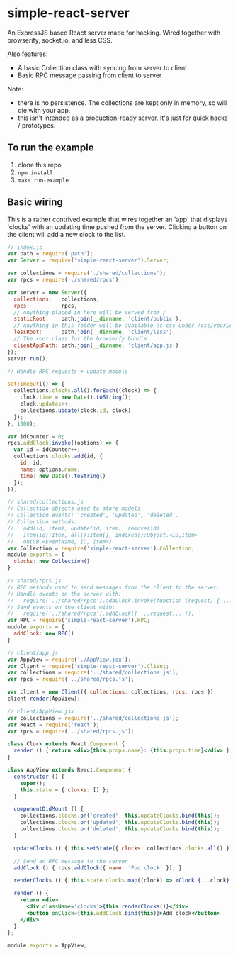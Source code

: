 # simple-react-server

An ExpressJS based React server made for hacking. Wired together with browserify, socket.io, and less CSS. 

Also features:
 - A basic Collection class with syncing from server to client
 - Basic RPC message passing from client to server

Note:
 - there is no persistence. The collections are kept only in memory, so will die with your app.
 - this isn't intended as a production-ready server. It's just for quick hacks / prototypes.

## To run the example
1. clone this repo
2. `npm install`
3. `make run-example`

## Basic wiring
This is a rather contrived example that wires together an 'app' that displays
'clocks' with an updating time pushed from the server. Clicking a button on the
client will add a new clock to the list.

```javascript
// index.js
var path = require('path');
var Server = require('simple-react-server').Server;

var collections = require('./shared/collections');
var rpcs = require('./shared/rpcs');

var server = new Server({
  collections:   collections,
  rpcs:          rpcs,
  // Anything placed in here will be served from /
  staticRoot:    path.join(__dirname, 'client/public'),
  // Anything in this folder will be available as css under /css/yourLessFileName.css
  lessRoot:      path.join(__dirname, 'client/less'),
  // The root class for the browserfy bundle
  clientAppPath: path.join(__dirname, 'client/app.js')
});
server.run();

// Handle RPC requests + update models

setTimeout(() => {
  collections.clocks.all().forEach((clock) => {
    clock.time = new Date().toString();
    clock.updates++;
    collections.update(clock.id, clock)
  });
}, 1000);

var idCounter = 0;
rpcs.addClock.invoke((options) => {
  var id = idCounter++;
  collections.clocks.add(id, {
    id: id,
    name: options.name,
    time: new Date().toString()
  });
});
```

```javascript
// shared/collections.js
// Collection objects used to store models. 
// Collection events: 'created', 'updated', 'deleted'.
// Collection methods: 
//   add(id, item), update(id, item), remove(id)
//   item(id):Item, all():Item[], indexed():Object.<ID,Item>
//   on(CB.<EventName, ID, Item>)
var Collection = require('simple-react-server').Collection;
module.exports = {
  clocks: new Collection()
}
```

```javascript
// shared/rpcs.js
// RPC methods used to send messages from the client to the server. 
// Handle events on the server with:
//   require('../shared/rpcs').addClock.invoke(function (request) { ... });
// Send events on the client with:
//   require('../shared/rpcs').addClock({ ...request... });
var RPC = require('simple-react-server').RPC;
module.exports = {
  addClock: new RPC()
}
```

```javascript
// client/app.js
var AppView = require('./AppView.jsx');
var Client = require('simple-react-server').Client;
var collections = require('../shared/collections.js');
var rpcs = require('../shared/rpcs.js');

var client = new Client({ collections: collections, rpcs: rpcs });
client.render(AppView);
```

```jsx
// client/AppView.jsx
var collections = require('../shared/collections.js');
var React = require('react');
var rpcs = require('../shared/rpcs.js');

class Clock extends React.Component {
  render () { return <div>{this.props.name}: {this.props.time}</div> }
}

class AppView extends React.Component {
  constructor () {
    super();
    this.state = { clocks: [] };
  }

  componentDidMount () {
    collections.clocks.on('created', this.updateClocks.bind(this));
    collections.clocks.on('updated', this.updateClocks.bind(this));
    collections.clocks.on('deleted', this.updateClocks.bind(this));
  }

  updateClocks () { this.setState({ clocks: collections.clocks.all() }); }

  // Send an RPC message to the server
  addClock () { rpcs.addClock({ name: 'Foo clock' }); }

  renderClocks () { this.state.clocks.map((clock) => <Clock {...clock} />); }

  render () {
    return <div>
      <div className='clocks'>{this.renderClocks()}</div>
      <button onClick={this.addClock.bind(this)}>Add clock</button>
    </div>
  }
};

module.exports = AppView;
```
